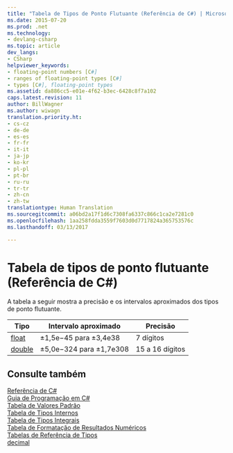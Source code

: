 ```yaml
---
title: "Tabela de Tipos de Ponto Flutuante (Referência de C#) | Microsoft Docs"
ms.date: 2015-07-20
ms.prod: .net
ms.technology:
- devlang-csharp
ms.topic: article
dev_langs:
- CSharp
helpviewer_keywords:
- floating-point numbers [C#]
- ranges of floating-point types [C#]
- types [C#], floating-point types
ms.assetid: da886cc5-e01e-4f62-b3ec-6428c8f7a102
caps.latest.revision: 11
author: BillWagner
ms.author: wiwagn
translation.priority.ht:
- cs-cz
- de-de
- es-es
- fr-fr
- it-it
- ja-jp
- ko-kr
- pl-pl
- pt-br
- ru-ru
- tr-tr
- zh-cn
- zh-tw
translationtype: Human Translation
ms.sourcegitcommit: a06bd2a17f1d6c7308fa6337c866c1ca2e7281c0
ms.openlocfilehash: 1aa258fdda3559f7603d0d7717824a365753576c
ms.lasthandoff: 03/13/2017

---
```

# <a name="floating-point-types-table-c-reference"></a>Tabela de tipos de ponto flutuante (Referência de C#)
A tabela a seguir mostra a precisão e os intervalos aproximados dos tipos de ponto flutuante.  
  
|Tipo|Intervalo aproximado|Precisão|  
|----------|-----------------------|---------------|  
|[float](float.md)|±1,5e−45 para ±3,4e38|7 dígitos|  
|[double](double.md)|±5,0e−324 para ±1,7e308|15 a 16 dígitos|  
  
## <a name="see-also"></a>Consulte também  
 [Referência de C#](../../../csharp/language-reference/index.md)   
 [Guia de Programação em C#](../../../csharp/programming-guide/index.md)   
 [Tabela de Valores Padrão](default-values-table.md)   
 [Tabela de Tipos Internos](built-in-types-table.md)   
 [Tabela de Tipos Integrais](integral-types-table.md)   
 [Tabela de Formatação de Resultados Numéricos](formatting-numeric-results-table.md)   
 [Tabelas de Referência de Tipos](reference-tables-for-types.md)   
 [decimal](decimal.md)
